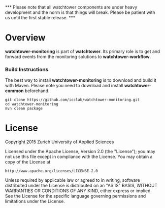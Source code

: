 *** Please note that all watchtower components are under heavy development and the norm is that things will break. Please be patient with us until the first stable release. ***

# Overview

**watchtower-monitoring** is part of **watchtower**. Its primary role is to get and forward events from the monitoring solutions to **watchtower-workflow**.

### Build Instructions

The best way to install **watchtower-monitoring** is to download and build it with Maven. Please note you need to download and install **watchtower-common** beforehand.

```
git clone https://github.com/icclab/watchtower-monitoring.git
cd watchtower-monitoring
mvn clean package
```

# License

Copyright 2015 Zurich University of Applied Sciences

Licensed under the Apache License, Version 2.0 (the "License");
you may not use this file except in compliance with the License.
You may obtain a copy of the License at

    http://www.apache.org/licenses/LICENSE-2.0
    
Unless required by applicable law or agreed to in writing, software
distributed under the License is distributed on an "AS IS" BASIS,
WITHOUT WARRANTIES OR CONDITIONS OF ANY KIND, either express or
implied.
See the License for the specific language governing permissions and
limitations under the License.